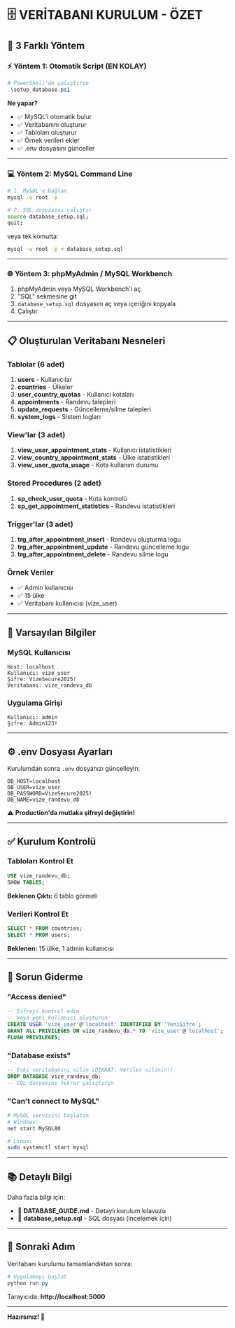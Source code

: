 # 🗄️ VERİTABANI KURULUM - ÖZET

## 🎯 3 Farklı Yöntem

### ⚡ Yöntem 1: Otomatik Script (EN KOLAY)

```powershell
# PowerShell'de çalıştırın
.\setup_database.ps1
```

**Ne yapar?**
- ✅ MySQL'i otomatik bulur
- ✅ Veritabanını oluşturur
- ✅ Tabloları oluşturur
- ✅ Örnek verileri ekler
- ✅ .env dosyasını günceller

---

### 💻 Yöntem 2: MySQL Command Line

```bash
# 1. MySQL'e bağlan
mysql -u root -p

# 2. SQL dosyasını çalıştır
source database_setup.sql;
quit;
```

veya tek komutta:

```bash
mysql -u root -p < database_setup.sql
```

---

### 🌐 Yöntem 3: phpMyAdmin / MySQL Workbench

1. phpMyAdmin veya MySQL Workbench'i aç
2. "SQL" sekmesine git
3. `database_setup.sql` dosyasını aç veya içeriğini kopyala
4. Çalıştır

---

## 📋 Oluşturulan Veritabanı Nesneleri

### Tablolar (6 adet)
1. **users** - Kullanıcılar
2. **countries** - Ülkeler
3. **user_country_quotas** - Kullanıcı kotaları
4. **appointments** - Randevu talepleri
5. **update_requests** - Güncelleme/silme talepleri
6. **system_logs** - Sistem logları

### View'lar (3 adet)
1. **view_user_appointment_stats** - Kullanıcı istatistikleri
2. **view_country_appointment_stats** - Ülke istatistikleri
3. **view_user_quota_usage** - Kota kullanım durumu

### Stored Procedures (2 adet)
1. **sp_check_user_quota** - Kota kontrolü
2. **sp_get_appointment_statistics** - Randevu istatistikleri

### Trigger'lar (3 adet)
1. **trg_after_appointment_insert** - Randevu oluşturma logu
2. **trg_after_appointment_update** - Randevu güncelleme logu
3. **trg_after_appointment_delete** - Randevu silme logu

### Örnek Veriler
- ✅ Admin kullanıcısı
- ✅ 15 ülke
- ✅ Veritabanı kullanıcısı (vize_user)

---

## 🔐 Varsayılan Bilgiler

### MySQL Kullanıcısı
```
Host: localhost
Kullanıcı: vize_user
Şifre: VizeSecure2025!
Veritabanı: vize_randevu_db
```

### Uygulama Girişi
```
Kullanıcı: admin
Şifre: Admin123!
```

---

## ⚙️ .env Dosyası Ayarları

Kurulumdan sonra `.env` dosyanızı güncelleyin:

```env
DB_HOST=localhost
DB_USER=vize_user
DB_PASSWORD=VizeSecure2025!
DB_NAME=vize_randevu_db
```

⚠️ **Production'da mutlaka şifreyi değiştirin!**

---

## ✅ Kurulum Kontrolü

### Tabloları Kontrol Et
```sql
USE vize_randevu_db;
SHOW TABLES;
```

**Beklenen Çıktı:** 6 tablo görmeli

### Verileri Kontrol Et
```sql
SELECT * FROM countries;
SELECT * FROM users;
```

**Beklenen:** 15 ülke, 1 admin kullanıcısı

---

## 🚨 Sorun Giderme

### "Access denied"
```sql
-- Şifreyi kontrol edin
-- Veya yeni kullanıcı oluşturun:
CREATE USER 'vize_user'@'localhost' IDENTIFIED BY 'YeniŞifre';
GRANT ALL PRIVILEGES ON vize_randevu_db.* TO 'vize_user'@'localhost';
FLUSH PRIVILEGES;
```

### "Database exists"
```sql
-- Eski veritabanını silin (DİKKAT: Veriler silinir!)
DROP DATABASE vize_randevu_db;
-- SQL dosyasını tekrar çalıştırın
```

### "Can't connect to MySQL"
```bash
# MySQL servisini başlatın
# Windows:
net start MySQL80

# Linux:
sudo systemctl start mysql
```

---

## 📚 Detaylı Bilgi

Daha fazla bilgi için:
- 📖 **DATABASE_GUIDE.md** - Detaylı kurulum kılavuzu
- 📄 **database_setup.sql** - SQL dosyası (incelemek için)

---

## 🎯 Sonraki Adım

Veritabanı kurulumu tamamlandıktan sonra:

```powershell
# Uygulamayı başlat
python run.py
```

Tarayıcıda: **http://localhost:5000**

---

**Hazırsınız! 🚀**
